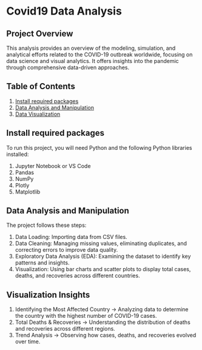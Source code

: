 # Covid19 Data Analysis
## Project Overview
This analysis provides an overview of the modeling, simulation, and analytical efforts related to the COVID-19 outbreak worldwide, focusing on data science and visual analytics. It offers insights into the pandemic through comprehensive data-driven approaches.

## Table of Contents
1. [Install required packages](#Install-required-packages)
2. [Data Analysis and Manipulation](#Data-Analysis-and-Manipulation)
3. [Data Visualization ](#Data-Visualization)

## Install required packages
To run this project, you will need Python and the following Python libraries installed:

1. Jupyter Notebook or VS Code
2. Pandas
3. NumPy
4. Plotly
5. Matplotlib
## Data Analysis and Manipulation
The project follows these steps:

1. Data Loading: Importing data from CSV files.
2. Data Cleaning: Managing missing values, eliminating duplicates, and correcting errors to improve data quality.
3. Exploratory Data Analysis (EDA): Examining the dataset to identify key patterns and insights.
4. Visualization: Using bar charts and scatter plots to display total cases, deaths, and recoveries across different countries.

## Visualization Insights
1. Identifying the Most Affected Country → Analyzing data to determine the country with the highest number of COVID-19 cases.
2. Total Deaths & Recoveries → Understanding the distribution of deaths and recoveries across different regions.
3. Trend Analysis → Observing how cases, deaths, and recoveries evolved over time.




